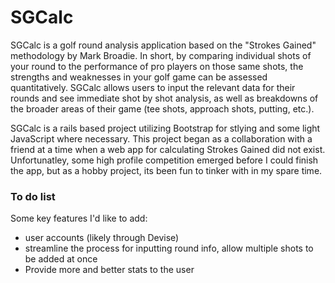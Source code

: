 # SGCalc
SGCalc is a golf round analysis application based on the "Strokes Gained" methodology by Mark Broadie. In short, by comparing individual shots of your round to the performance of pro players on those same shots, the strengths and weaknesses in your golf game can be assessed quantitatively. SGCalc allows users to input the relevant data for their rounds and see immediate shot by shot analysis, as well as breakdowns of the broader areas of their game (tee shots, approach shots, putting, etc.).  

SGCalc is a rails based project utilizing Bootstrap for stlying and some light JavaScript where necessary. This project began as a collaboration with a friend at a time when a web app for calculating Strokes Gained did not exist. Unfortunatley, some high profile competition emerged before I could finish the app, but as a hobby project, its been fun to tinker with in my spare time.  
### To do list
Some key features I'd like to add:
- user accounts (likely through Devise)
- streamline the process for inputting round info, allow multiple shots to be added at once
- Provide more and better stats to the user
